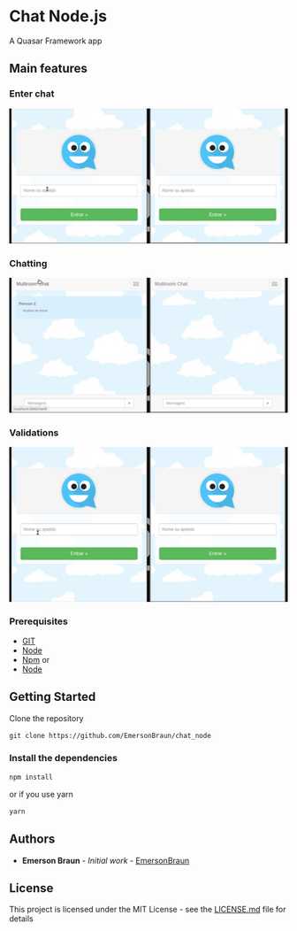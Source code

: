 # Chat Node.js

A Quasar Framework app

## Main features
### Enter chat
![](./giffs/chat-enter.gif)
### Chatting
![](./giffs/chatting.gif)
### Validations
![](./giffs/validations.gif)

### Prerequisites

* [GIT](https://git-scm.com/)
* [Node](https://nodejs.org/en/)
* [Npm](https://www.npmjs.com/)
or
* [Node](https://yarnpkg.com/)


## Getting Started

Clone the repository
```
git clone https://github.com/EmersonBraun/chat_node
```

### Install the dependencies

```bash
npm install
```
or if you use yarn
```bash
yarn
```

## Authors

* **Emerson Braun** - *Initial work* - [EmersonBraun](https://github.com/EmersonBraun)

## License

This project is licensed under the MIT License - see the [LICENSE.md](LICENSE.md) file for details

